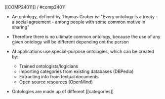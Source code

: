 [[COMP24011]] / #comp24011

- An ontology, defined by Thomas Gruber is:
"Every ontology is a treaty - a social agreement - among people with some common motive in sharing"

- Therefore there is no ultimate common ontology, because the use of any given ontology will be different depending ont the person

- AI applications use special-purpose ontologies, which can be created by:
	- Trained ontologists/logicians
	- Importing categories from existing databases (DBPedia)
	- Extracting info from textual documents
	- Open source resources (OpenMind)

- Ontologies are made up of different [[categories]] 